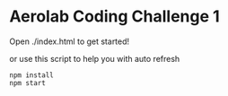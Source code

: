 # Aerolab Coding Challenge 1

Open ./index.html to get started!

or use this script to help you with auto refresh

```
npm install
npm start
```

